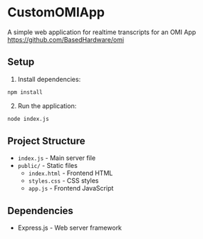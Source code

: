 # CustomOMIApp

A simple web application for realtime transcripts for an OMI App
https://github.com/BasedHardware/omi

## Setup

1. Install dependencies:
```bash
npm install
```

2. Run the application:
```bash
node index.js
```

## Project Structure

- `index.js` - Main server file
- `public/` - Static files
  - `index.html` - Frontend HTML
  - `styles.css` - CSS styles
  - `app.js` - Frontend JavaScript

## Dependencies

- Express.js - Web server framework